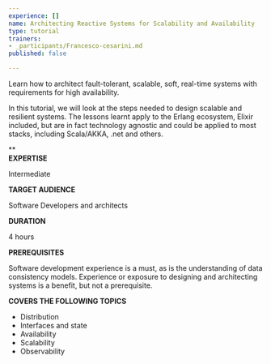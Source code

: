 ```yaml
---
experience: []
name: Architecting Reactive Systems for Scalability and Availability
type: tutorial
trainers:
- _participants/Francesco-cesarini.md
published: false

---
```

Learn how to architect fault-tolerant, scalable, soft, real-time systems with requirements for high availability.

In this tutorial, we will look at the steps needed to design scalable and resilient systems. The lessons learnt apply to the Erlang ecosystem, Elixir included, but are in fact technology agnostic and could be applied to most stacks, including Scala/AKKA, .net and others.

\**  
**EXPERTISE**

Intermediate

**TARGET AUDIENCE**

Software Developers and architects

**DURATION**

4 hours

**PREREQUISITES**

Software development experience is a must, as is the understanding of data consistency models. Experience or exposure to designing and architecting systems is a benefit, but not a prerequisite.

**COVERS THE FOLLOWING TOPICS**

* Distribution
* Interfaces and state
* Availability
* Scalability
* Observability